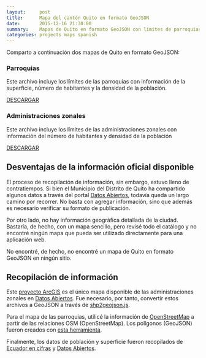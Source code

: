 ```yaml
---
layout:     post
title:      Mapa del cantón Quito en formato GeoJSON
date:       2015-12-16 21:30:00
summary:    Mapas de Quito en formato GeoJSON con límites de parroquias y administraciones zonales.
categories: projects maps spanish
---
```


Comparto a continuación dos mapas de Quito en formato GeoJSON:

### Parroquias

Este archivo incluye los límites de las parroquias con información de la superficie, número de habitantes y la densidad de la población.

<script src="https://embed.github.com/view/geojson/flandrade/quito-crime-map/master/data/parroquias_quito.geojson"></script>

[DESCARGAR](https://raw.githubusercontent.com/flandrade/quito-crime-map/master/data/parroquias_quito.geojson)


### Administraciones zonales

Este archivo incluye los límites de las administraciones zonales con información del número de habitantes y densidad de la población

<script src="https://embed.github.com/view/geojson/flandrade/quito-crime-map/master/data/zonales_quito.geojson"></script>

[DESCARGAR](https://raw.githubusercontent.com/flandrade/quito-crime-map/master/data/zonales_quito.geojson)

## Desventajas de la información oficial disponible

El proceso de recopilación de información, sin embargo, estuvo lleno de contratiempos. Si bien el Municipio del Distrito de Quito ha compartido algunos datos a través del portal [Datos Abiertos](http://datosabiertos.quito.gob.ec/), todavía queda un largo camino por recorrer. No basta con agregar información, sino que además es necesario verificar su formato de publicación.

Por otro lado, no hay información geográfica detallada de la ciudad. Bastaría, de hecho, con un mapa sencillo, pero revisé todo el catálogo y no encontré ningún mapa que pueda ser utilizado directamente para una aplicación web.

No encontré, de hecho, no encontré un mapa de Quito en formato GeoJSON en ningún sitio.

## Recopilación de información

Este [proyecto ArcGIS](http://datosabiertos.quito.gob.ec/index.php/descargas) es el único mapa disponible de las administraciones zonales en [Datos Abiertos](http://datosabiertos.quito.gob.ec/). Fue necesario, por tanto, convertir estos archivos a GeoJSON a través de [shp2geojson.js](https://github.com/gipong/shp2geojson.js).

Para el mapa de las parroquias, utilicé la información de [OpenStreetMap](http://wiki.openstreetmap.org/wiki/WikiProject_Ecuador) a partir de las relaciones OSM (OpenStreetMap). Los polígonos (GeoJSON) fueron creados con [esta herramienta](http://polygons.openstreetmap.fr/index.py).

Finalmente, los datos de población y superficie fueron recopilados de [Ecuador en cifras](http://www.ecuadorencifras.gob.ec/informacion-censal-cantonal/) y [Datos Abiertos](http://datosabiertos.quito.gob.ec/).
